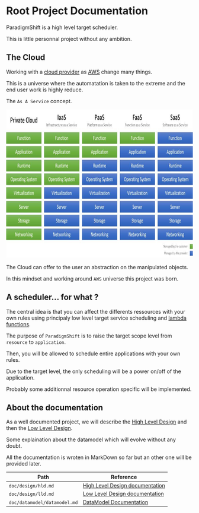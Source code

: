 # Root Project Documentation

ParadigmShift is a high level target scheduler.

This is little personnal project without any ambition.

## The Cloud

Working with a [cloud provider](https://fr.wikipedia.org/wiki/Cloud_computing) as [AWS](https://en.wikipedia.org/wiki/Amazon_Web_Services) change many things.

This is a universe where the automatation is taken to the extreme and the end user work is highly reduce.

The `As A Service` concept.

<img src="aas.jpg" width="800" height="400">

The Cloud can offer to the user an abstraction on the manipulated objects.

In this mindset and working around `AWS` universe this project was born.

## A scheduler... for what ?

The central idea is that you can affect the differents ressources with your own rules using principaly low level target service scheduling and [lambda functions](https://en.wikipedia.org/wiki/AWS_Lambda).

The purpose of `ParadigmShift` is to raise the target scope level from `resource` to `application`.

Then, you will be allowed to schedule entire applications with your own rules.

Due to the target level, the only scheduling will be a power on/off of the application.

Probably some additionnal resource operation specific will be implemented.

## About the documentation

As a well documented project, we will describe the [High Level Design](https://en.wikipedia.org/wiki/High-level_design) and then the [Low Level Design](https://en.wikipedia.org/wiki/Low-level_design).

Some explaination about the datamodel which will evolve without any doubt.

All the documentation is wroten in MarkDown so far but an other one will be provided later.

| Path                               | Reference                                                         |
|------------------------------------|-------------------------------------------------------------------|
| `doc/design/hld.md`                | [High Level Design documentation](design/hld.md)                  |
| `doc/design/lld.md`                | [Low Level Design documentation](design/lld.md)                   |
| `doc/datamodel/datamodel.md`       | [DataModel Documentation](datamodel/datamodel.md)                 |